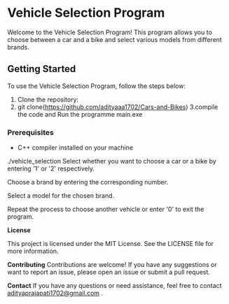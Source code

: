 
# Vehicle Selection Program

Welcome to the Vehicle Selection Program! This program allows you to choose between a car and a bike and select various models from different brands.

## Getting Started

To use the Vehicle Selection Program, follow the steps below:
1. Clone the repository:
2.  git clone(https://github.com/adityaaa1702/Cars-and-Bikes)
3.compile the code and Run the programme main.exe

### Prerequisites

- C++ compiler installed on your machine

./vehicle_selection
Select whether you want to choose a car or a bike by entering '1' or '2' respectively.

Choose a brand by entering the corresponding number.

Select a model for the chosen brand.

Repeat the process to choose another vehicle or enter '0' to exit the program.

**License**

This project is licensed under the MIT License. See the LICENSE file for more information.

**Contributing**
Contributions are welcome! If you have any suggestions or want to report an issue, please open an issue or submit a pull request.

**Contact**
If you have any questions or need assistance, feel free to contact adityaprajapati1702@gmail.com .
